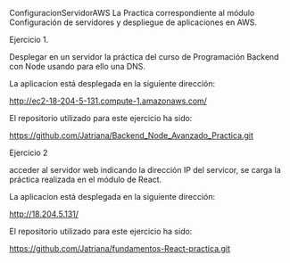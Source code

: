 ConfiguracionServidorAWS
La Practica correspondiente al módulo Configuración de servidores y despliegue de aplicaciones en AWS.

Ejercicio 1.

Desplegar en un servidor la práctica del curso de Programación Backend con Node usando para ello una DNS.

La aplicacion está desplegada en la siguiente dirección:

http://ec2-18-204-5-131.compute-1.amazonaws.com/

El repositorio utilizado para este ejercicio ha sido:

https://github.com/Jatriana/Backend_Node_Avanzado_Practica.git


Ejercicio 2

acceder al servidor web indicando la dirección IP del servicor, se carga la práctica realizada en el módulo de React.

La aplicacion está desplegada en la siguiente dirección:

http://18.204.5.131/

El repositorio utilizado para este ejercicio ha sido:

https://github.com/Jatriana/fundamentos-React-practica.git
